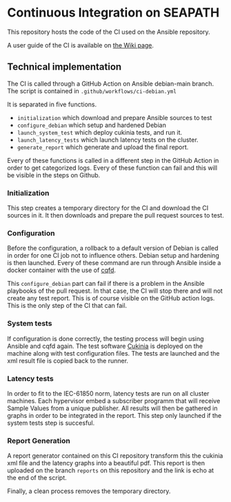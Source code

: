 # Continuous Integration on SEAPATH

This repository hosts the code of the CI used on the Ansible repository.

A user guide of the CI is available on [the Wiki page](https://wiki.lfenergy.org/display/SEAP/Continuous+integration+on+SEAPATH).

## Technical implementation

The CI is called through a GitHub Action on Ansible debian-main branch. The script is contained in `.github/workflows/ci-debian.yml`

It is separated in five functions.
- `initialization` which download and prepare Ansible sources to test
- `configure_debian` which setup and hardened Debian
- `launch_system_test` which deploy cukinia tests, and run it.
- `launch_latency_tests` which launch latency tests on the cluster.
- `generate_report` which generate and upload the final report.

Every of these functions is called in a different step in the GitHub Action in order to get categorized logs.
Every of these function can fail and this will be visible in the steps on Github.

### Initialization

This step creates a temporary directory for the CI and download the CI sources in it. It then downloads and prepare the pull request sources to test.

### Configuration

Before the configuration, a rollback to a default version of Debian is called in order for one CI job not to influence others.
Debian setup and hardening is then launched.
Every of these command are run through Ansible inside a docker container with the use of [cqfd](https://github.com/savoirfairelinux/cqfd).

This `configure_debian` part can fail if there is a problem in the Ansible playbooks of the pull request. In that case, the CI will stop there and will not create any test report. This is of course visible on the GitHub action logs.
This is the only step of the CI that can fail.

### System tests

If configuration is done correctly, the testing process will begin using Ansible and cqfd again.
The test software [Cukinia](https://github.com/savoirfairelinux/cukinia) is deployed on the machine along with test configuration files. The tests are launched and the xml result file is copied back to the runner.

### Latency tests

In order to fit to the IEC-61850 norm, latency tests are run on all cluster machines. Each hypervisor embed a subscriber programm that will receive Sample Values from a unique publisher.
All results will then be gathered in graphs in order to be integrated in the report.
This step only launched if the system tests step is succesful.

### Report Generation

A report generator contained on this CI repository transform this the cukinia xml file and the latency graphs into a beautiful pdf. This report is then uploaded on the branch `reports` on this repository and the link is echo at the end of the script.

Finally, a clean process removes the temporary directory.
